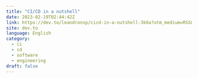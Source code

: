 ```yaml
---
title: "CI/CD in a nutshell"
date: 2023-02-19T02:44:42Z
link: https://dev.to/leandronsp/cicd-in-a-nutshell-3k6a?utm_medium=RSS&utm_source=news.12bit.vn
site: dev.to
language: English
category:
  - ci
  - cd
  - software
  - engineering
draft: false
---
```

